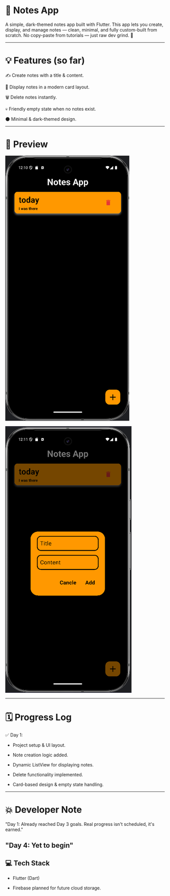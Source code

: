 # 📒 Notes App

A simple, dark-themed notes app built with Flutter.
This app lets you create, display, and manage notes — clean, minimal, and fully custom-built from scratch.
No copy-paste from tutorials — just raw dev grind. 💪

---
# 💡 Features (so far)
✍️ Create notes with a title & content.

🧾 Display notes in a modern card layout.

🗑️ Delete notes instantly.

💀 Friendly empty state when no notes exist.

🌑 Minimal & dark-themed design.

---
# 📸 Preview

![img.png](img.png)

![img_1.png](img_1.png)

---
# 🗓️ Progress Log
✅ Day 1:

- Project setup & UI layout.

- Note creation logic added.

- Dynamic ListView for displaying notes.

- Delete functionality implemented.

- Card-based design & empty state handling.

---
# 💥 Developer Note
"Day 1: Already reached Day 3 goals. Real progress isn't scheduled, it's earned."

"Day 4: Yet to begin"
---
## 💻 Tech Stack

- Flutter (Dart)

- Firebase planned for future cloud storage.

